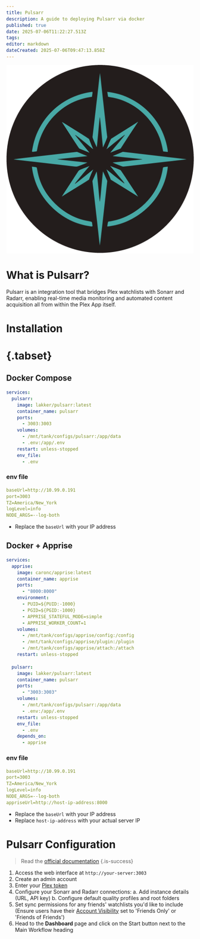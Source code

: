 ```yaml
---
title: Pulsarr
description: A guide to deploying Pulsarr via docker
published: true
date: 2025-07-06T11:22:27.513Z
tags: 
editor: markdown
dateCreated: 2025-07-06T09:47:13.858Z
---
```


![pulsarr.png](/pulsarr.png)

# What is Pulsarr?

Pulsarr is an integration tool that bridges Plex watchlists with Sonarr and Radarr, enabling real-time media monitoring and automated content acquisition all from within the Plex App itself.

# Installation
# {.tabset}
## Docker Compose
```yaml
services:
  pulsarr:
    image: lakker/pulsarr:latest
    container_name: pulsarr
    ports:
      - 3003:3003
    volumes:
      - /mnt/tank/configs/pulsarr:/app/data
      - .env:/app/.env
    restart: unless-stopped
    env_file:
      - .env
```

### env file
```yaml
baseUrl=http://10.99.0.191 
port=3003                       
TZ=America/New_York         
logLevel=info                  
NODE_ARGS=--log-both  
```
- Replace the `baseUrl` with your IP address

## Docker + Apprise
```yaml
services:
  apprise:
    image: caronc/apprise:latest
    container_name: apprise
    ports:
      - "8000:8000"
    environment:
      - PUID=${PUID:-1000}
      - PGID=${PGID:-1000}
      - APPRISE_STATEFUL_MODE=simple
      - APPRISE_WORKER_COUNT=1
    volumes:
      - /mnt/tank/configs/apprise/config:/config
      - /mnt/tank/configs/apprise/plugin:/plugin
      - /mnt/tank/configs/apprise/attach:/attach
    restart: unless-stopped

  pulsarr:
    image: lakker/pulsarr:latest
    container_name: pulsarr
    ports:
      - "3003:3003"
    volumes:
      - /mnt/tank/configs/pulsarr:/app/data
      - .env:/app/.env
    restart: unless-stopped
    env_file:
      - .env
    depends_on:
      - apprise
```
### env file
```yaml
baseUrl=http://10.99.0.191 
port=3003                       
TZ=America/New_York         
logLevel=info                  
NODE_ARGS=--log-both
appriseUrl=http://host-ip-address:8000
```
- Replace the `baseUrl` with your IP address
- Replace `host-ip-address` with your actual server IP 

# Pulsarr Configuration
> Read the [official documentation](https://jamcalli.github.io/Pulsarr/docs/intro)
{.is-success}


1. Access the web interface at `http://your-server:3003`
1. Create an admin account
1. Enter your [Plex token](https://support.plex.tv/articles/204059436-finding-an-authentication-token-x-plex-token/)
1. Configure your Sonarr and Radarr connections:
	a. Add instance details (URL, API key)
	b. Configure default quality profiles and root folders
1. Set sync permissions for any friends' watchlists you'd like to include (Ensure users have their [Account Visibility](https://app.plex.tv/desktop/#!/settings/account) set to 'Friends Only' or 'Friends of Friends')
1. Head to the **Dashboard** page and click on the Start button next to the Main Workflow heading
